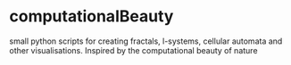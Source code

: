 # computationalBeauty
small python scripts for creating fractals, l-systems, cellular automata and other visualisations. Inspired by the computational beauty of nature
